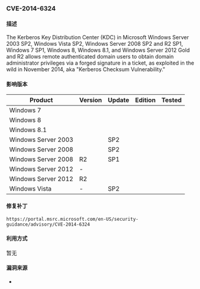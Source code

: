 ### CVE-2014-6324

#### 描述

The Kerberos Key Distribution Center (KDC) in Microsoft Windows Server 2003 SP2, Windows Vista SP2, Windows Server 2008 SP2 and R2 SP1, Windows 7 SP1, Windows 8, Windows 8.1, and Windows Server 2012 Gold and R2 allows remote authenticated domain users to obtain domain administrator privileges via a forged signature in a ticket, as exploited in the wild in November 2014, aka "Kerberos Checksum Vulnerability."

#### 影响版本

| Product             | Version | Update | Edition | Tested |
| ------------------- | ------- | ------ | ------- | ------ |
| Windows 7           |         |        |         |        |
| Windows 8           |         |        |         |        |
| Windows 8.1         |         |        |         |        |
| Windows Server 2003 |         | SP2    |         |        |
| Windows Server 2008 |         | SP2    |         |        |
| Windows Server 2008 | R2      | SP1    |         |        |
| Windows Server 2012 | -       |        |         |        |
| Windows Server 2012 | R2      |        |         |        |
| Windows Vista       | -       | SP2    |         |        |

#### 修复补丁

```
https://portal.msrc.microsoft.com/en-US/security-guidance/advisory/CVE-2014-6324
```

#### 利用方式

暂无

#### 漏洞来源

- 